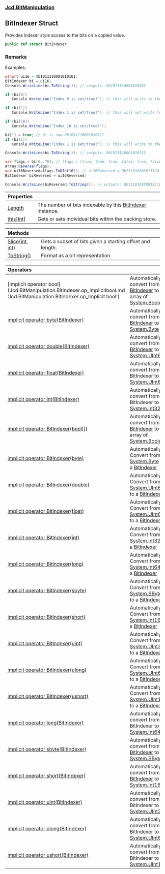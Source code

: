 ### [Jcd.BitManipulation](Jcd.BitManipulation.md 'Jcd.BitManipulation')

## BitIndexer Struct

Provides indexer style access to the bits on a copied value.

```csharp
public ref struct BitIndexer
```

### Remarks

Examples:

```csharp
ushort ui16 = 0b1011110001010101;
BitIndexer bi = ui16;
Console.WriteLine(bi.ToString()); // outputs: 0b1011110001010101

if (bi[0])
   Console.WriteLine("Index 0 is set/true!"); // this will write to the output.

if (bi[1])
   Console.WriteLine("Index 1 is set/true!"); // this will not write to the output.

if (bi[10])
   Console.WriteLine("Index 10 is set/true!");

bi[1] = true; // bi is now 0b1011110001010111
if (bi[1])
   Console.WriteLine("Index 1 is set/true!"); // this will write to the output.

Console.WriteLine(bi.ToString()); // outputs: 0b1011110001010111

var flags = bi[0..^0]; // flags = [true, true, true, false, true, false, true, false, false, false, true, true, true, true, false, true];
Array.Reverse(flags);
var ui16Reversed=flags.ToUInt16(); // ui16Reversed = 0b1110101000111101;
BitIndexer biReversed = ui16Reversed;

Console.WriteLine(biReversed.ToString()); // outputs: 0b1110101000111101
```

| Properties | |
| :--- | :--- |
| [Length](Jcd.BitManipulation.BitIndexer.Length.md 'Jcd.BitManipulation.BitIndexer.Length') | The number of bits indexable by this [BitIndexer](Jcd.BitManipulation.BitIndexer.md 'Jcd.BitManipulation.BitIndexer') instance. |
| [this[int]](Jcd.BitManipulation.BitIndexer.this[int].md 'Jcd.BitManipulation.BitIndexer.this[int]') | Gets or sets individual bits within the backing store. |

| Methods | |
| :--- | :--- |
| [Slice(int, int)](Jcd.BitManipulation.BitIndexer.Slice(int,int).md 'Jcd.BitManipulation.BitIndexer.Slice(int, int)') | Gets a subset of bits given a starting offset and length. |
| [ToString()](Jcd.BitManipulation.BitIndexer.ToString().md 'Jcd.BitManipulation.BitIndexer.ToString()') | Format as a bit representation |

| Operators | |
| :--- | :--- |
| [implicit operator bool[](BitIndexer)](Jcd.BitManipulation.BitIndexer.op_Implicitbool[](Jcd.BitManipulation.BitIndexer).md 'Jcd.BitManipulation.BitIndexer.op_Implicit bool[](Jcd.BitManipulation.BitIndexer)') | Automatically convert from a [BitIndexer](Jcd.BitManipulation.BitIndexer.md 'Jcd.BitManipulation.BitIndexer') to an array of [System.Boolean](https://docs.microsoft.com/en-us/dotnet/api/System.Boolean 'System.Boolean') |
| [implicit operator byte(BitIndexer)](Jcd.BitManipulation.BitIndexer.op_Implicitbyte(Jcd.BitManipulation.BitIndexer).md 'Jcd.BitManipulation.BitIndexer.op_Implicit byte(Jcd.BitManipulation.BitIndexer)') | Automatically convert from a [BitIndexer](Jcd.BitManipulation.BitIndexer.md 'Jcd.BitManipulation.BitIndexer') to a [System.Byte](https://docs.microsoft.com/en-us/dotnet/api/System.Byte 'System.Byte') |
| [implicit operator double(BitIndexer)](Jcd.BitManipulation.BitIndexer.op_Implicitdouble(Jcd.BitManipulation.BitIndexer).md 'Jcd.BitManipulation.BitIndexer.op_Implicit double(Jcd.BitManipulation.BitIndexer)') | Automatically convert from a [BitIndexer](Jcd.BitManipulation.BitIndexer.md 'Jcd.BitManipulation.BitIndexer') to a [System.UInt64](https://docs.microsoft.com/en-us/dotnet/api/System.UInt64 'System.UInt64') |
| [implicit operator float(BitIndexer)](Jcd.BitManipulation.BitIndexer.op_Implicitfloat(Jcd.BitManipulation.BitIndexer).md 'Jcd.BitManipulation.BitIndexer.op_Implicit float(Jcd.BitManipulation.BitIndexer)') | Automatically convert from a BitIndexer to a [System.UInt64](https://docs.microsoft.com/en-us/dotnet/api/System.UInt64 'System.UInt64') |
| [implicit operator int(BitIndexer)](Jcd.BitManipulation.BitIndexer.op_Implicitint(Jcd.BitManipulation.BitIndexer).md 'Jcd.BitManipulation.BitIndexer.op_Implicit int(Jcd.BitManipulation.BitIndexer)') | Automatically convert from a BitIndexer to a [System.Int32](https://docs.microsoft.com/en-us/dotnet/api/System.Int32 'System.Int32') |
| [implicit operator BitIndexer(bool[])](Jcd.BitManipulation.BitIndexer.op_ImplicitJcd.BitManipulation.BitIndexer(bool[]).md 'Jcd.BitManipulation.BitIndexer.op_Implicit Jcd.BitManipulation.BitIndexer(bool[])') | Automatically convert from a [BitIndexer](Jcd.BitManipulation.BitIndexer.md 'Jcd.BitManipulation.BitIndexer') to an array of [System.Boolean](https://docs.microsoft.com/en-us/dotnet/api/System.Boolean 'System.Boolean') |
| [implicit operator BitIndexer(byte)](Jcd.BitManipulation.BitIndexer.op_ImplicitJcd.BitManipulation.BitIndexer(byte).md 'Jcd.BitManipulation.BitIndexer.op_Implicit Jcd.BitManipulation.BitIndexer(byte)') | Automatically Convert from a [System.Byte](https://docs.microsoft.com/en-us/dotnet/api/System.Byte 'System.Byte') to a [BitIndexer](Jcd.BitManipulation.BitIndexer.md 'Jcd.BitManipulation.BitIndexer') |
| [implicit operator BitIndexer(double)](Jcd.BitManipulation.BitIndexer.op_ImplicitJcd.BitManipulation.BitIndexer(double).md 'Jcd.BitManipulation.BitIndexer.op_Implicit Jcd.BitManipulation.BitIndexer(double)') | Automatically Convert from a [System.UInt64](https://docs.microsoft.com/en-us/dotnet/api/System.UInt64 'System.UInt64') to a [BitIndexer](Jcd.BitManipulation.BitIndexer.md 'Jcd.BitManipulation.BitIndexer') |
| [implicit operator BitIndexer(float)](Jcd.BitManipulation.BitIndexer.op_ImplicitJcd.BitManipulation.BitIndexer(float).md 'Jcd.BitManipulation.BitIndexer.op_Implicit Jcd.BitManipulation.BitIndexer(float)') | Automatically Convert from a [System.UInt64](https://docs.microsoft.com/en-us/dotnet/api/System.UInt64 'System.UInt64') to a [BitIndexer](Jcd.BitManipulation.BitIndexer.md 'Jcd.BitManipulation.BitIndexer') |
| [implicit operator BitIndexer(int)](Jcd.BitManipulation.BitIndexer.op_ImplicitJcd.BitManipulation.BitIndexer(int).md 'Jcd.BitManipulation.BitIndexer.op_Implicit Jcd.BitManipulation.BitIndexer(int)') | Automatically Convert from a [System.Int32](https://docs.microsoft.com/en-us/dotnet/api/System.Int32 'System.Int32') to a [BitIndexer](Jcd.BitManipulation.BitIndexer.md 'Jcd.BitManipulation.BitIndexer') |
| [implicit operator BitIndexer(long)](Jcd.BitManipulation.BitIndexer.op_ImplicitJcd.BitManipulation.BitIndexer(long).md 'Jcd.BitManipulation.BitIndexer.op_Implicit Jcd.BitManipulation.BitIndexer(long)') | Automatically Convert from a [System.Int64](https://docs.microsoft.com/en-us/dotnet/api/System.Int64 'System.Int64') to a [BitIndexer](Jcd.BitManipulation.BitIndexer.md 'Jcd.BitManipulation.BitIndexer') |
| [implicit operator BitIndexer(sbyte)](Jcd.BitManipulation.BitIndexer.op_ImplicitJcd.BitManipulation.BitIndexer(sbyte).md 'Jcd.BitManipulation.BitIndexer.op_Implicit Jcd.BitManipulation.BitIndexer(sbyte)') | Automatically Convert from a [System.SByte](https://docs.microsoft.com/en-us/dotnet/api/System.SByte 'System.SByte') to a [BitIndexer](Jcd.BitManipulation.BitIndexer.md 'Jcd.BitManipulation.BitIndexer') |
| [implicit operator BitIndexer(short)](Jcd.BitManipulation.BitIndexer.op_ImplicitJcd.BitManipulation.BitIndexer(short).md 'Jcd.BitManipulation.BitIndexer.op_Implicit Jcd.BitManipulation.BitIndexer(short)') | Automatically Convert from a [System.Int16](https://docs.microsoft.com/en-us/dotnet/api/System.Int16 'System.Int16') to a [BitIndexer](Jcd.BitManipulation.BitIndexer.md 'Jcd.BitManipulation.BitIndexer') |
| [implicit operator BitIndexer(uint)](Jcd.BitManipulation.BitIndexer.op_ImplicitJcd.BitManipulation.BitIndexer(uint).md 'Jcd.BitManipulation.BitIndexer.op_Implicit Jcd.BitManipulation.BitIndexer(uint)') | Automatically Convert from a [System.UInt32](https://docs.microsoft.com/en-us/dotnet/api/System.UInt32 'System.UInt32') to a [BitIndexer](Jcd.BitManipulation.BitIndexer.md 'Jcd.BitManipulation.BitIndexer') |
| [implicit operator BitIndexer(ulong)](Jcd.BitManipulation.BitIndexer.op_ImplicitJcd.BitManipulation.BitIndexer(ulong).md 'Jcd.BitManipulation.BitIndexer.op_Implicit Jcd.BitManipulation.BitIndexer(ulong)') | Automatically Convert from a [System.UInt64](https://docs.microsoft.com/en-us/dotnet/api/System.UInt64 'System.UInt64') to a [BitIndexer](Jcd.BitManipulation.BitIndexer.md 'Jcd.BitManipulation.BitIndexer') |
| [implicit operator BitIndexer(ushort)](Jcd.BitManipulation.BitIndexer.op_ImplicitJcd.BitManipulation.BitIndexer(ushort).md 'Jcd.BitManipulation.BitIndexer.op_Implicit Jcd.BitManipulation.BitIndexer(ushort)') | Automatically Convert from a [System.UInt16](https://docs.microsoft.com/en-us/dotnet/api/System.UInt16 'System.UInt16') to a [BitIndexer](Jcd.BitManipulation.BitIndexer.md 'Jcd.BitManipulation.BitIndexer') |
| [implicit operator long(BitIndexer)](Jcd.BitManipulation.BitIndexer.op_Implicitlong(Jcd.BitManipulation.BitIndexer).md 'Jcd.BitManipulation.BitIndexer.op_Implicit long(Jcd.BitManipulation.BitIndexer)') | Automatically convert from a BitIndexer to a [System.Int64](https://docs.microsoft.com/en-us/dotnet/api/System.Int64 'System.Int64') |
| [implicit operator sbyte(BitIndexer)](Jcd.BitManipulation.BitIndexer.op_Implicitsbyte(Jcd.BitManipulation.BitIndexer).md 'Jcd.BitManipulation.BitIndexer.op_Implicit sbyte(Jcd.BitManipulation.BitIndexer)') | Automatically convert from a [BitIndexer](Jcd.BitManipulation.BitIndexer.md 'Jcd.BitManipulation.BitIndexer') to an [System.SByte](https://docs.microsoft.com/en-us/dotnet/api/System.SByte 'System.SByte') |
| [implicit operator short(BitIndexer)](Jcd.BitManipulation.BitIndexer.op_Implicitshort(Jcd.BitManipulation.BitIndexer).md 'Jcd.BitManipulation.BitIndexer.op_Implicit short(Jcd.BitManipulation.BitIndexer)') | Automatically convert from a [BitIndexer](Jcd.BitManipulation.BitIndexer.md 'Jcd.BitManipulation.BitIndexer') to a [System.Int16](https://docs.microsoft.com/en-us/dotnet/api/System.Int16 'System.Int16') |
| [implicit operator uint(BitIndexer)](Jcd.BitManipulation.BitIndexer.op_Implicituint(Jcd.BitManipulation.BitIndexer).md 'Jcd.BitManipulation.BitIndexer.op_Implicit uint(Jcd.BitManipulation.BitIndexer)') | Automatically convert from a BitIndexer to a [System.UInt32](https://docs.microsoft.com/en-us/dotnet/api/System.UInt32 'System.UInt32') |
| [implicit operator ulong(BitIndexer)](Jcd.BitManipulation.BitIndexer.op_Implicitulong(Jcd.BitManipulation.BitIndexer).md 'Jcd.BitManipulation.BitIndexer.op_Implicit ulong(Jcd.BitManipulation.BitIndexer)') | Automatically convert from a BitIndexer to a [System.UInt64](https://docs.microsoft.com/en-us/dotnet/api/System.UInt64 'System.UInt64') |
| [implicit operator ushort(BitIndexer)](Jcd.BitManipulation.BitIndexer.op_Implicitushort(Jcd.BitManipulation.BitIndexer).md 'Jcd.BitManipulation.BitIndexer.op_Implicit ushort(Jcd.BitManipulation.BitIndexer)') | Automatically convert from a BitIndexer to a [System.UInt16](https://docs.microsoft.com/en-us/dotnet/api/System.UInt16 'System.UInt16') |
